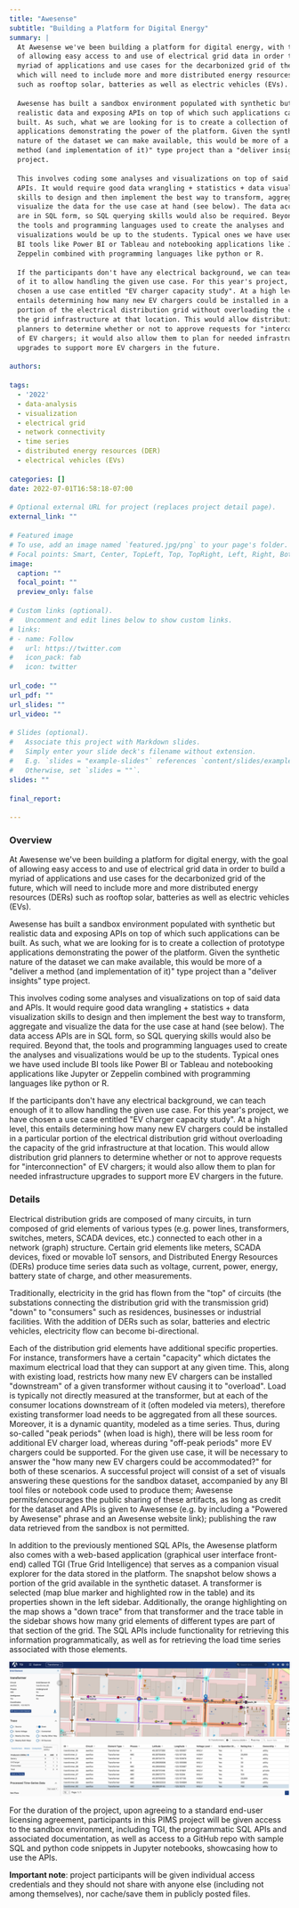 ```yaml
---
title: "Awesense"
subtitle: "Building a Platform for Digital Energy"
summary: |
  At Awesense we've been building a platform for digital energy, with the goal
  of allowing easy access to and use of electrical grid data in order to build a
  myriad of applications and use cases for the decarbonized grid of the future,
  which will need to include more and more distributed energy resources (DERs)
  such as rooftop solar, batteries as well as electric vehicles (EVs).

  Awesense has built a sandbox environment populated with synthetic but
  realistic data and exposing APIs on top of which such applications can be
  built. As such, what we are looking for is to create a collection of prototype
  applications demonstrating the power of the platform. Given the synthetic
  nature of the dataset we can make available, this would be more of a "deliver a
  method (and implementation of it)" type project than a "deliver insights" type
  project.

  This involves coding some analyses and visualizations on top of said data and
  APIs. It would require good data wrangling + statistics + data visualization
  skills to design and then implement the best way to transform, aggregate and
  visualize the data for the use case at hand (see below). The data access APIs
  are in SQL form, so SQL querying skills would also be required. Beyond that,
  the tools and programming languages used to create the analyses and
  visualizations would be up to the students. Typical ones we have used include
  BI tools like Power BI or Tableau and notebooking applications like Jupyter or
  Zeppelin combined with programming languages like python or R.

  If the participants don't have any electrical background, we can teach enough
  of it to allow handling the given use case. For this year's project, we have
  chosen a use case entitled "EV charger capacity study". At a high level, this
  entails determining how many new EV chargers could be installed in a particular
  portion of the electrical distribution grid without overloading the capacity of
  the grid infrastructure at that location. This would allow distribution grid
  planners to determine whether or not to approve requests for "interconnection"
  of EV chargers; it would also allow them to plan for needed infrastructure
  upgrades to support more EV chargers in the future.
  
authors:

tags:
  - '2022'
  - data-analysis
  - visualization
  - electrical grid
  - network connectivity
  - time series
  - distributed energy resources (DER)
  - electrical vehicles (EVs)

categories: []
date: 2022-07-01T16:58:18-07:00

# Optional external URL for project (replaces project detail page).
external_link: ""

# Featured image
# To use, add an image named `featured.jpg/png` to your page's folder.
# Focal points: Smart, Center, TopLeft, Top, TopRight, Left, Right, BottomLeft, Bottom, BottomRight.
image:
  caption: ""
  focal_point: ""
  preview_only: false

# Custom links (optional).
#   Uncomment and edit lines below to show custom links.
# links:
# - name: Follow
#   url: https://twitter.com
#   icon_pack: fab
#   icon: twitter

url_code: ""
url_pdf: ""
url_slides: ""
url_video: ""

# Slides (optional).
#   Associate this project with Markdown slides.
#   Simply enter your slide deck's filename without extension.
#   E.g. `slides = "example-slides"` references `content/slides/example-slides.md`.
#   Otherwise, set `slides = ""`.
slides: ""

final_report:

---
```

### Overview
At Awesense we've been building a platform for digital energy, with the goal of
allowing easy access to and use of electrical grid data in order to build a
myriad of applications and use cases for the decarbonized grid of the future,
which will need to include more and more distributed energy resources (DERs)
such as rooftop solar, batteries as well as electric vehicles (EVs).

Awesense has built a sandbox environment populated with synthetic but realistic
data and exposing APIs on top of which such applications can be built. As such,
what we are looking for is to create a collection of prototype applications
demonstrating the power of the platform. Given the synthetic nature of the
dataset we can make available, this would be more of a "deliver a method (and
implementation of it)" type project than a "deliver insights" type project.

This involves coding some analyses and visualizations on top of said data and
APIs. It would require good data wrangling + statistics + data visualization
skills to design and then implement the best way to transform, aggregate and
visualize the data for the use case at hand (see below). The data access APIs
are in SQL form, so SQL querying skills would also be required. Beyond that,
the tools and programming languages used to create the analyses and
visualizations would be up to the students. Typical ones we have used include
BI tools like Power BI or Tableau and notebooking applications like Jupyter or
Zeppelin combined with programming languages like python or R.

If the participants don't have any electrical background, we can teach enough
of it to allow handling the given use case. For this year's project, we have
chosen a use case entitled "EV charger capacity study". At a high level, this
entails determining how many new EV chargers could be installed in a particular
portion of the electrical distribution grid without overloading the capacity of
the grid infrastructure at that location. This would allow distribution grid
planners to determine whether or not to approve requests for "interconnection"
of EV chargers; it would also allow them to plan for needed infrastructure
upgrades to support more EV chargers in the future.

###  Details

Electrical distribution grids are composed of many circuits, in turn composed
of grid elements of various types (e.g. power lines, transformers, switches,
meters, SCADA devices, etc.) connected to each other in a network (graph)
structure.  Certain grid elements like meters, SCADA devices, fixed or movable
IoT sensors, and Distributed Energy Resources (DERs) produce time series data
such as voltage, current, power, energy, battery state of charge, and other
measurements.

Traditionally, electricity in the grid has flown from the "top" of circuits
(the substations connecting the distribution grid with the transmission grid)
"down" to "consumers" such as residences, businesses or industrial facilities.
With the addition of DERs such as solar, batteries and electric vehicles,
electricity flow can become bi-directional.

Each of the distribution grid elements have additional specific properties. For
instance, transformers have a certain "capacity" which dictates the maximum
electrical load that they can support at any given time. This, along with
existing load, restricts how many new EV chargers can be installed "downstream"
of a given transformer without causing it to "overload". Load is typically not
directly measured at the transformer, but at each of the consumer locations
downstream of it (often modeled via meters), therefore existing transformer
load needs to be aggregated from all these sources. Moreover, it is a dynamic
quantity, modeled as a time series. Thus, during so-called "peak periods" (when
load is high), there will be less room for additional EV charger load, whereas
during "off-peak periods" more EV chargers could be supported. For the given
use case, it will be necessary to answer the "how many new EV chargers could be
accommodated?" for both of these scenarios. A successful project will consist
of a set of visuals answering these questions for the sandbox dataset,
accompanied by any BI tool files or notebook code used to produce them;
Awesense permits/encourages the public sharing of these artifacts, as long as
credit for the dataset and APIs is given to Awesense (e.g. by including a
"Powered by Awesense" phrase and an Awesense website link); publishing the raw
data retrieved from the sandbox is not permitted.

In addition to the previously mentioned SQL APIs, the Awesense platform also
comes with a web-based application (graphical user interface front-end) called
TGI (True Grid Intelligence) that serves as a companion visual explorer for the
data stored in the platform. The snapshot below shows a portion of the grid
available in the synthetic dataset. A transformer is selected (map blue marker
and highlighted row in the table) and its properties shown in the left sidebar.
Additionally, the orange highlighting on the map shows a "down trace" from that
transformer and the trace table in the sidebar shows how many grid elements of
different types are part of that section of the grid. The SQL APIs include
functionality for retrieving this information programmatically, as well as for
retrieving the load time series associated with those elements.

![](featured.png)

For the duration of the project, upon agreeing to a standard end-user licensing
agreement, participants in this PIMS project will be given access to the
sandbox environment, including TGI, the programmatic SQL APIs and associated
documentation, as well as access to a GitHub repo with sample SQL and python
code snippets in Jupyter notebooks, showcasing how to use the APIs.

__Important note__: project participants will be given individual access
credentials and they should not share with anyone else (including not among
themselves), nor cache/save them in publicly posted files.
